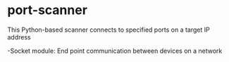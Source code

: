 # port-scanner
This Python-based scanner connects to specified ports on a target IP address

-Socket module: End point communication between devices on a network
